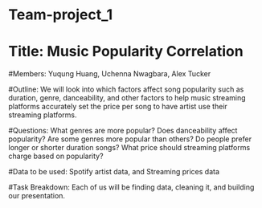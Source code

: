 # Team-project_1

# Title: Music Popularity Correlation

#Members: Yuqung Huang, Uchenna Nwagbara, Alex Tucker

#Outline: We will look into which factors affect song popularity such as duration, genre, danceability, and other factors to help music streaming platforms accurately set the price per song to have artist use their streaming platforms.

#Questions: What genres are more popular? Does danceability affect popularity? Are some genres more popular than others? Do people prefer longer or shorter duration songs? What price should streaming platforms charge based on popularity?

#Data to be used: Spotify artist data, and Streaming prices data

#Task Breakdown: Each of us will be finding data, cleaning it, and building our presentation.
